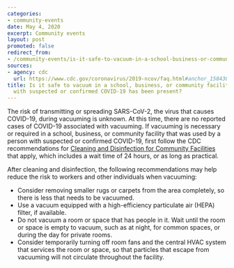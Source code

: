 ```yaml
---
categories:
- community-events
date: May 4, 2020
excerpt: Community events
layout: post
promoted: false
redirect_from:
- /community-events/is-it-safe-to-vacuum-in-a-school-business-or-community-facility-after-someone-with-covid-19-present/
sources:
- agency: cdc
  url: https://www.cdc.gov/coronavirus/2019-ncov/faq.html#anchor_1584388242595
title: Is it safe to vacuum in a school, business, or community facility after someone
  with suspected or confirmed COVID-19 has been present?
---
```


The risk of transmitting or spreading SARS-CoV-2, the virus that causes COVID-19, during vacuuming is unknown. At this time, there are no reported cases of COVID-19 associated with vacuuming. If vacuuming is necessary or required in a school, business, or community facility that was used by a person with suspected or confirmed COVID-19, first follow the CDC recommendations for [Cleaning and Disinfection for Community Facilities](https://www.cdc.gov/coronavirus/2019-ncov/community/organizations/cleaning-disinfection.html#Cleaning) that apply, which includes a wait time of 24 hours, or as long as practical.

After cleaning and disinfection, the following recommendations may help reduce the risk to workers and other individuals when vacuuming:

* Consider removing smaller rugs or carpets from the area completely, so there is less that needs to be vacuumed.
* Use a vacuum equipped with a high-efficiency particulate air (HEPA) filter, if available.
* Do not vacuum a room or space that has people in it. Wait until the room or space is empty to vacuum, such as at night, for common spaces, or during the day for private rooms.
* Consider temporarily turning off room fans and the central HVAC system that services the room or space, so that particles that escape from vacuuming will not circulate throughout the facility.